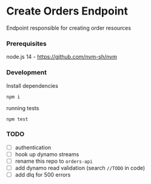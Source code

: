 # Create Orders Endpoint

Endpoint responsible for creating order resources

### Prerequisites

node.js 14 - https://github.com/nvm-sh/nvm

### Development

Install dependencies
```
npm i
```

running tests
```
npm test
```

### TODO

- [ ] authentication
- [ ] hook up dynamo streams
- [ ] rename this repo to `orders-api`
- [ ] add dynamo read validation (search `//TODO` in code)
- [ ] add dlq for 500 errors
